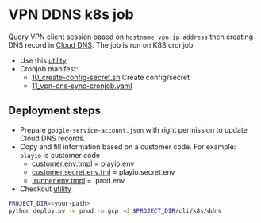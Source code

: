 # VPN DDNS k8s job

Query VPN client session based on `hostname`, `vpn ip address` then creating DNS record in [Cloud DNS](https://console.cloud.google.com/net-services/dns/zones). The job is run on K8S cronjob

- Use this [utility](https://github.com/zero-88/devops-utils/tree/master/k8s)
- Cronjob manifest:
  - [10_create-config-secret.sh](./10_create-config-secret.sh) Create config/secret
  - [11_vpn-dns-sync-cronjob.yaml](./11_vpn-dns-sync-cronjob.yaml)


## Deployment steps

- Prepare `google-service-account.json` with right permission to update Cloud DNS records.
- Copy and fill information based on a customer code. For example: `playio` is customer code
  - [customer.env.tmpl](customer.env.tmpl) = playio.env
  - [customer.secret.env.tml](customer.secret.env.tmpl) = playio.secret.env
  - [.runner.env.tmpl](.runner.env.tmpl) = .prod.env
- Checkout [utility](https://github.com/zero-88/devops-utils/tree/master/k8s)

```bash
PROJECT_DIR=<your-path>
python deploy.py -e prod -m gcp -d $PROJECT_DIR/cli/k8s/ddns
```

